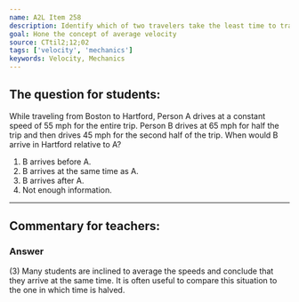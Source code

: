 ```yaml
---
name: A2L Item 258
description: Identify which of two travelers take the least time to travel the same distance.
goal: Hone the concept of average velocity
source: CTtil2;12;02
tags: ['velocity', 'mechanics']
keywords: Velocity, Mechanics
---
```


## The question for students:

While traveling from Boston to Hartford, Person A drives at a constant
speed of 55 mph for the entire trip.  Person B drives at 65 mph for half
the trip and then drives 45 mph for the second half of the trip.  When
would B arrive in Hartford relative to A?

1. B arrives before A.
2. B arrives at the same time as A.
3. B arrives after A.
4. Not enough information.



<hr/>

## Commentary for teachers:

### Answer

(3) Many students are inclined to average the speeds and conclude that
they arrive at the same time. It is often useful to compare this
situation to the one in which time is halved. 
